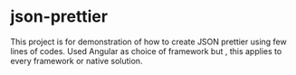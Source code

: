 # json-prettier
This project is for demonstration of how to create JSON prettier using few lines of codes. Used Angular as choice of framework but , this applies to every framework or native solution. 
